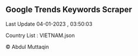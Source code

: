 

## Google Trends Keywords Scraper 
 
Last Update 04-01-2023 , 03:50:03

Country List :
VIETNAM.json



© Abdul Muttaqin 
